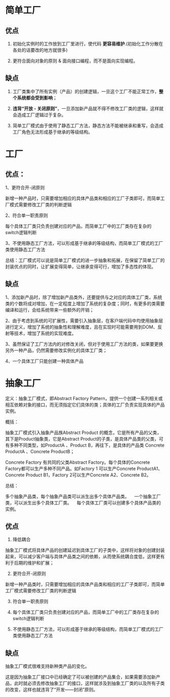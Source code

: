 # 简单工厂

## 优点

1. 初始化实例时的工作放到工厂里进行，使代码 **更容易维护**.(初始化工作分散在各处的话要改的地方就很多)

2. 更符合面向对象的原则 & 面向接口编程，而不是面向实现编程。

## 缺点

1. 工厂类集中了所有实例（产品）的创建逻辑，一旦这个工厂不能正常工作，**整个系统都会受到影响**；

2. **违背“开放 - 关闭原则”**，一旦添加新产品就不得不修改工厂类的逻辑，这样就会造成工厂逻辑过于复杂。

3. 简单工厂模式由于使用了静态工厂方法，静态方法不能被继承和重写，会造成工厂角色无法形成基于继承的等级结构。


# 工厂

## 优点：

1、更符合开-闭原则

新增一种产品时，只需要增加相应的具体产品类和相应的工厂子类即可，而简单工厂模式需要修改工厂类的判断逻辑

2、符合单一职责原则

每个具体工厂类只负责创建对应的产品，而简单工厂中的工厂类存在复杂的switch逻辑判断

3、不使用静态工厂方法，可以形成基于继承的等级结构，而简单工厂模式的工厂类使用静态工厂方法

总结：工厂模式可以说是简单工厂模式的进一步抽象和拓展，在保留了简单工厂的封装优点的同时，让扩展变得简单，让继承变得可行，增加了多态性的体现。

## 缺点

1、添加新产品时，除了增加新产品类外，还要提供与之对应的具体工厂类，系统类的个数将成对增加，在一定程度上增加了系统的复杂度；同时，有更多的类需要编译和运行，会给系统带来一些额外的开销；

2、由于考虑到系统的可扩展性，需要引入抽象层，在客户端代码中均使用抽象层进行定义，增加了系统的抽象性和理解难度，且在实现时可能需要用到DOM、反射等技术，增加了系统的实现难度。

3、虽然保证了工厂方法内的对修改关闭，但对于使用工厂方法的类，如果要更换另外一种产品，仍然需要修改实例化的具体工厂类；

4、一个具体工厂只能创建一种具体产品


# 抽象工厂

定义：抽象工厂模式，即Abstract Factory Pattern，提供一个创建一系列相关或相互依赖对象的接口，而无须指定它们具体的类；具体的工厂负责实现具体的产品实例。

概括：

抽象工厂模式引入抽象产品族Abstract Product 的概念，它是所有产品的父类，其下是Product抽象类，它是Abstract Product的子类，是具体产品类的父类，可有多种不同类型，如ProductA 、Product B，再往下，是具体的产品类 Concrete ProductA 、Concrete ProductB；

Concrete Factory 有共同的父类Abstract Factory。每个具体的Concrete Factory都可以生产多种不同产品。如Factory 1 可以生产Concrete ProductA1、Concrete Product B1，Factory 2可以生产Concrete A2、Concrete B2。

总结：

多个抽象产品类，每个抽象产品类可以派生出多个具体产品类。   
一个抽象工厂类，可以派生出多个具体工厂类。    每个具体工厂类可以创建多个具体产品类的实例。

## 优点

1. 降低耦合

抽象工厂模式将具体产品的创建延迟到具体工厂的子类中，这样将对象的创建封装起来，可以减少客户端与具体产品类之间的依赖，从而使系统耦合度低，这样更有利于后期的维护和扩展；

2. 更符合开-闭原则

新增一种产品类时，只需要增加相应的具体产品类和相应的工厂子类即可，而简单工厂模式需要修改工厂类的判断逻辑

3. 符合单一职责原则

4. 每个具体工厂类只负责创建对应的产品，而简单工厂中的工厂类存在复杂的switch逻辑判断

5. 不使用静态工厂方法，可以形成基于继承的等级结构，而简单工厂模式的工厂类使用静态工厂方法



## 缺点

抽象工厂模式很难支持新种类产品的变化。

这是因为抽象工厂接口中已经确定了可以被创建的产品集合，如果需要添加新产品，此时就必须去修改抽象工厂的接口，这样就涉及到抽象工厂类的以及所有子类的改变，这样也就违背了“开发——封闭”原则。
